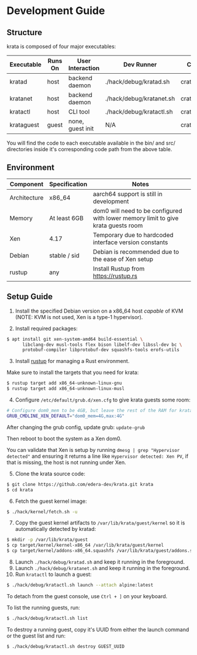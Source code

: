 # Development Guide

## Structure

krata is composed of four major executables:

| Executable | Runs On | User Interaction | Dev Runner               | Code Path         |
| ---------- | ------- | ---------------- | ------------------------ | ----------------- |
| kratad     | host    | backend daemon   | ./hack/debug/kratad.sh   | crates/daemon     |
| kratanet   | host    | backend daemon   | ./hack/debug/kratanet.sh | crates/network    |
| kratactl   | host    | CLI tool         | ./hack/debug/kratactl.sh | crates/ctl        |
| krataguest | guest   | none, guest init | N/A                      | crates/guest      |

You will find the code to each executable available in the bin/ and src/ directories inside
it's corresponding code path from the above table.

## Environment

| Component     | Specification | Notes                                                                             |
| ------------- | ------------- | --------------------------------------------------------------------------------- |
| Architecture  | x86_64        | aarch64 support is still in development                                           |
| Memory        | At least 6GB  | dom0 will need to be configured with lower memory limit to give krata guests room | 
| Xen           | 4.17          | Temporary due to hardcoded interface version constants                            |
| Debian        | stable / sid  | Debian is recommended due to the ease of Xen setup                                |
| rustup        | any           | Install Rustup from https://rustup.rs                                             |

## Setup Guide

1. Install the specified Debian version on a x86_64 host _capable_ of KVM (NOTE: KVM is not used, Xen is a type-1 hypervisor).

2. Install required packages:

```sh
$ apt install git xen-system-amd64 build-essential \
      libclang-dev musl-tools flex bison libelf-dev libssl-dev bc \
      protobuf-compiler libprotobuf-dev squashfs-tools erofs-utils
```

3. Install [rustup](https://rustup.rs) for managing a Rust environment.

Make sure to install the targets that you need for krata:

```sh
$ rustup target add x86_64-unknown-linux-gnu
$ rustup target add x86_64-unknown-linux-musl
```

4. Configure `/etc/default/grub.d/xen.cfg` to give krata guests some room:

```sh
# Configure dom0_mem to be 4GB, but leave the rest of the RAM for krata guests.
GRUB_CMDLINE_XEN_DEFAULT="dom0_mem=4G,max:4G"
```

After changing the grub config, update grub: `update-grub`

Then reboot to boot the system as a Xen dom0.

You can validate that Xen is setup by running `dmesg | grep "Hypervisor detected"` and ensuring it returns a line like `Hypervisor detected: Xen PV`, if that is missing, the host is not running under Xen.

5. Clone the krata source code:
```sh
$ git clone https://github.com/edera-dev/krata.git krata
$ cd krata
```

6. Fetch the guest kernel image:

```sh
$ ./hack/kernel/fetch.sh -u
```

7. Copy the guest kernel artifacts to `/var/lib/krata/guest/kernel` so it is automatically detected by kratad:

```sh
$ mkdir -p /var/lib/krata/guest
$ cp target/kernel/kernel-x86_64 /var/lib/krata/guest/kernel
$ cp target/kernel/addons-x86_64.squashfs /var/lib/krata/guest/addons.squashfs
```

8. Launch `./hack/debug/kratad.sh` and keep it running in the foreground.
9. Launch `./hack/debug/kratanet.sh` and keep it running in the foreground.
10. Run `kratactl` to launch a guest:

```sh
$ ./hack/debug/kratactl.sh launch --attach alpine:latest
```

To detach from the guest console, use `Ctrl + ]` on your keyboard.

To list the running guests, run:
```sh
$ ./hack/debug/kratactl.sh list
```

To destroy a running guest, copy it's UUID from either the launch command or the guest list and run:
```sh
$ ./hack/debug/kratactl.sh destroy GUEST_UUID
```
